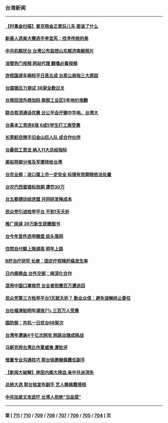 ### 台湾新闻
---
#### [【时事金扫描】普京陪金正恩玩儿车 密谈了什么](../../pages/ncid1349361/n14074051.md?09152045) 
#### [新唐人选美大赛选手李宜芮：找寻传统的美](../../pages/ncid1349361/n14073403.md?09152045) 
#### [中共机舰扰台 台湾公布监控山东舰济南舰照片](../../pages/ncid1349361/n14073784.md?09152045) 
#### [油管热门视频 网站代理 翻墙必看视频](http://138.2.39.72:81/youtube.html?epic-marker?09152045)
#### [连假国道车祸较平日高五成 台高公局指三大原因](../../pages/ncid1349361/n14073727.md?09152045) 
#### [台国银压力测试 38家全数过关](../../pages/ncid1349361/n14073817.md?09152045) 
#### [台商回流外商加码 南部工业区5年地价涨翻](../../pages/ncid1349361/n14073819.md?09152045) 
#### [联合取消通话优惠 台公平会开铡中华电、台湾大](../../pages/ncid1349361/n14073820.md?09152045) 
#### [台基本工资连8涨 6成5学生打工族受惠](../../pages/ncid1349361/n14073826.md?09152045) 
#### [长荣航空携手旧金山巨人队 成合作伙伴](../../pages/ncid1349361/n14073823.md?09152045) 
#### [台最低工资法 纳入11大总经指标](../../pages/ncid1349361/n14073800.md?09152045) 
#### [美拟将部分埃及军援转给台湾](../../pages/ncid1349361/n14073738.md?09152045) 
#### [台农业部：进口蛋上市一定安全 标错有效期限依法处置](../../pages/ncid1349361/n14073786.md?09152045) 
#### [台农巴西蛋错标效期 遭罚30万](../../pages/ncid1349361/n14073789.md?09152045) 
#### [台五都捷运组连盟 共同研发降成本](../../pages/ncid1349361/n14073787.md?09152045) 
#### [民众党引进检举平台 不到1天夭折](../../pages/ncid1349361/n14073743.md?09152045) 
#### [推广阅读 39万新生获赠图书](../../pages/ncid1349361/n14073768.md?09152045) 
#### [台今年首件选举赌盘 组头落网](../../pages/ncid1349361/n14073746.md?09152045) 
#### [住院自付额上限调高 明年上路](../../pages/ncid1349361/n14073769.md?09152045) 
#### [B肝治疗研究 长庚：固定疗程降肝癌发生率](../../pages/ncid1349361/n14073770.md?09152045) 
#### [日内阁换血 台外交部：续深化合作](../../pages/ncid1349361/n14073745.md?09152045) 
#### [混用中国口罩挨罚 台业者拒缴百万遭追回](../../pages/ncid1349361/n14073747.md?09152045) 
#### [民众党第三方检举平台1天就夭折？ 勤业众信：避免误解终止委任](../../pages/ncid1349361/n14073749.md?09152045) 
#### [台社福津贴明年调涨7%  三百万人受惠](../../pages/ncid1349361/n14073717.md?09152045) 
#### [国防部：共机一日扰台68架次](../../pages/ncid1349361/n14073716.md?09152045) 
#### [台湾年遭逾4千亿次网攻 网路治理成挑战](../../pages/ncid1349361/n14073700.md?09152045) 
#### [马斯克将台湾比作夏威夷 遭批评](../../pages/ncid1349361/n14073625.md?09152045) 
#### [借重专业沟通技巧 郭台铭邀赖佩霞任副手](../../pages/ncid1349361/n14073697.md?09152045) 
#### [【新闻大破解】岸田内阁大换血 亲中共派消失](../../pages/ncid1349361/n14073125.md?09152045) 
#### [总统大选 郭台铭宣布副手 艺人赖佩霞搭档](../../pages/ncid1349361/n14073382.md?09152045) 
#### [中共加紧文攻武吓 台湾人拒绝“当韭菜”](../../pages/ncid1349361/n14073121.md?09152045) 

---
#### 第 [ [711](./711.md?09152045) / [710](./710.md?09152045) / [709](./709.md?09152045) / [708](./708.md?09152045) / [707](./707.md?09152045) / [706](./706.md?09152045) / [705](./705.md?09152045) / [704](./704.md?09152045) ] 页

